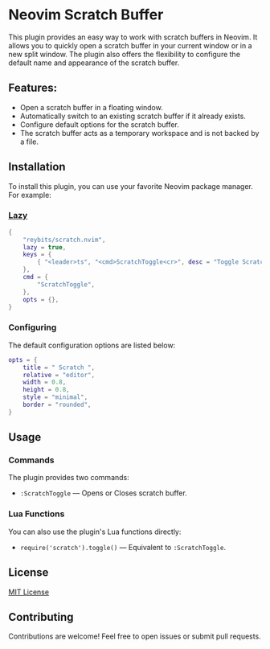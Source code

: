 # Neovim Scratch Buffer

This plugin provides an easy way to work with scratch buffers in Neovim. It
allows you to quickly open a scratch buffer in your current window or in a new
split window. The plugin also offers the flexibility to configure the default
name and appearance of the scratch buffer.

## Features:

- Open a scratch buffer in a floating window.
- Automatically switch to an existing scratch buffer if it already exists.
- Configure default options for the scratch buffer.
- The scratch buffer acts as a temporary workspace and is not backed by a file.

## Installation

To install this plugin, you can use your favorite Neovim package manager. For example:

### [Lazy](https://github.com/folke/lazy.nvim)

```lua
{
    "reybits/scratch.nvim",
    lazy = true,
    keys = {
        { "<leader>ts", "<cmd>ScratchToggle<cr>", desc = "Toggle Scratch Buffer" },
    },
    cmd = {
        "ScratchToggle",
    },
    opts = {},
}
```

### Configuring

The default configuration options are listed below:

```lua
opts = {
    title = " Scratch ",
    relative = "editor",
    width = 0.8,
    height = 0.8,
    style = "minimal",
    border = "rounded",
}
```

## Usage

### Commands

The plugin provides two commands:

- `:ScratchToggle` — Opens or Closes scratch buffer.

### Lua Functions

You can also use the plugin's Lua functions directly:

- `require('scratch').toggle()` — Equivalent to `:ScratchToggle`.

## License

[MIT License](LICENSE)

## Contributing

Contributions are welcome! Feel free to open issues or submit pull requests.
